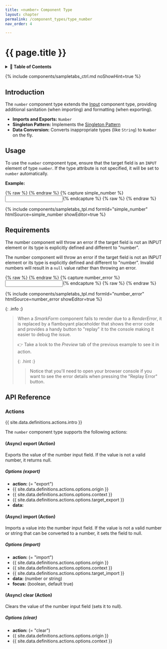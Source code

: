 ```yaml
---
title: «number» Component Type
layout: chapter
permalink: /component_types/type_number
nav_order: 4

---
```


# {{ page.title }}

<details class="chaptertoc">
<summary>
<strong>📖 Table of Contents</strong>
</summary>

  {{ "
<!-- vim-markdown-toc GitLab -->

* [Introduction](#introduction)
* [Usage](#usage)
* [Requirements](#requirements)
* [API Reference](#api-reference)
    * [Actions](#actions)
        * [(Async) export (Action)](#async-export-action)
            * [Options (export)](#options-export)
        * [(Async) import (Action)](#async-import-action)
            * [Options (import)](#options-import)
        * [(Async) clear (Action)](#async-clear-action)
            * [Options (clear)](#options-clear)

<!-- vim-markdown-toc -->
       " | markdownify }}

</details>

{% include components/sampletabs_ctrl.md noShowHint=true %}

## Introduction

The `number` component type extends the [Input](/component_types/type_input) component type, providing additional sanitation (when importing) and formatting (when exporting).

- **Imports and Exports:** `Number`
- **Singleton Pattern:** Implements the [Singleton Pattern](/getting_started/core_component_types#the-singleton-pattern)
- **Data Conversion:** Converts inappropriate types (like `String`) to `Number` on the fly.

## Usage

To use the `number` component type, ensure that the target field is an `INPUT`
element of type `number`. If the type attribute is not specified, it will be
set to `number` automatically.

**Example:**

{% raw %} <!-- simple_number {{{ --> {% endraw %}
{% capture simple_number
%}<input type="number" name="amount" data-smark>{%
endcapture %}
{% raw %} <!-- }}} --> {% endraw %}

{% include components/sampletabs_tpl.md
    formId="simple_number"
    htmlSource=simple_number
    showEditor=true
%}



## Requirements

The number component will throw an error if the target field is not an INPUT
element or its type is explicitly defined and different to "number".

The number component will throw an error if the target field is not an INPUT
element or its type is explicitly defined and different to "number". Invalid
numbers will result in a `null` value rather than throwing an error.

{% raw %} <!-- number_error {{{ --> {% endraw %}
{% capture number_error
%}<input type="text" name="amount" data-smark='{"type":"number"}'>{%
endcapture %}
{% raw %} <!-- }}} --> {% endraw %}

{% include components/sampletabs_tpl.md
    formId="number_error"
    htmlSource=number_error
    showEditor=true
%}


{: .info :}
> When a *SmarkForm* component fails to render due to a *RenderError*, it is
> replaced by a flamboyant placeholder that shows the error code and provides a
> handy button to "replay" it to the console making it easier to debug the
> issue.
> 
> 👉 Take a look to the *Preview* tab of the previous example to see it in
> action.
>
> {: .hint :}
> > Notice that you'll need to open your browser console if you want to see the
> > error details when pressing the "Replay Error" button.



## API Reference

### Actions

{{ site.data.definitions.actions.intro }}

The `number` component type supports the following actions:


#### (Async) export (Action)

Exports the value of the number input field. If the value is not a valid number, it returns null.

##### Options (export)

  * **action:** (= "export")
  * {{ site.data.definitions.actions.options.origin }}
  * {{ site.data.definitions.actions.options.context }}
  * {{ site.data.definitions.actions.options.target_export }}
  * **data:**

#### (Async) import (Action)

Imports a value into the number input field. If the value is not a valid number or string that can be converted to a number, it sets the field to null.

##### Options (import)

  * **action:** (= "import")
  * {{ site.data.definitions.actions.options.origin }}
  * {{ site.data.definitions.actions.options.context }}
  * {{ site.data.definitions.actions.options.target_import }}
  * **data:** (number or string)
  * **focus:** (boolean, default true)

#### (Async) clear (Action)

Clears the value of the number input field (sets it to null).

##### Options (clear)

  * **action:** (= "clear")
  * {{ site.data.definitions.actions.options.origin }}
  * {{ site.data.definitions.actions.options.context }}


